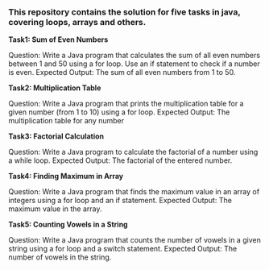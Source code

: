 ### This repository contains the solution for five tasks in java, covering loops, arrays and others.
**Task1: Sum of Even Numbers**

Question: Write a Java program that calculates the sum of all even numbers between 1 and 50 using a for loop. Use an if statement to check if a number is even.
Expected Output: The sum of all even numbers from 1 to 50.

**Task2: Multiplication Table**

Question: Write a Java program that prints the multiplication table for a given number (from 1 to 10) using a for loop.
Expected Output: The multiplication table for any number

**Task3: Factorial Calculation**

Question: Write a Java program to calculate the factorial of a number using a while loop.
Expected Output: The factorial of the entered number.

**Task4: Finding Maximum in Array**

Question: Write a Java program that finds the maximum value in an array of integers using a for loop and an if statement.
Expected Output: The maximum value in the array.

**Task5: Counting Vowels in a String**

Question: Write a Java program that counts the number of vowels in a given string using a for loop and a switch statement.
Expected Output: The number of vowels in the string.
